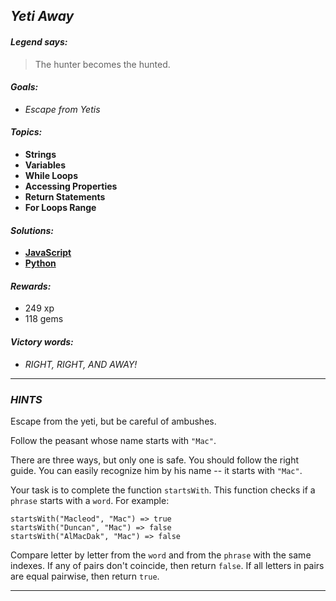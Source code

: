 ## _Yeti Away_

#### _Legend says:_
> The hunter becomes the hunted.

#### _Goals:_
+ _Escape from Yetis_

#### _Topics:_
+ **Strings**
+ **Variables**
+ **While Loops**
+ **Accessing Properties**
+ **Return Statements**
+ **For Loops Range**

#### _Solutions:_
+ **[JavaScript](yetiAway.js)**
+ **[Python](yeti_away.py)**

#### _Rewards:_
+ 249 xp
+ 118 gems

#### _Victory words:_
+ _RIGHT, RIGHT, AND AWAY!_

___

### _HINTS_

Escape from the yeti, but be careful of ambushes.

Follow the peasant whose name starts with `"Mac"`.

There are three ways, but only one is safe. You should follow the right guide. You can easily recognize him by his name -- it starts with `"Mac"`.

Your task is to complete the function `startsWith`. This function checks if a `phrase` starts with a `word`. For example:

```
startsWith("Macleod", "Mac") => true
startsWith("Duncan", "Mac") => false
startsWith("AlMacDak", "Mac") => false
```

Compare letter by letter from the `word` and from the `phrase` with the same indexes. If any of pairs don't coincide, then return `false`. If all letters in pairs are equal pairwise, then return `true`.

___
